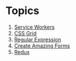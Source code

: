 Topics
=========

1. [Service Workers](./service-workers)
2. [CSS Grid](./css-grid)
3. [Regular Expression](./regular-expressions)
4. [Create Amazing Forms](./amazing-forms)
5. [Redux](./redux)
